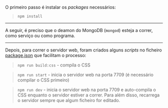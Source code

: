 O primeiro passo é instalar os *packages* necessários:

> `npm install`

---

A seguir, é preciso que o deamon do MongoDB (`mongod`) esteja a correr, como serviço ou como programa.

---

Depois, para correr o servidor web, foram criados alguns *scripts* no ficheiro [package.json](package.json) que facilitam o processo:

> `npm run build:css` - compila o CSS

> `npm run start` - inicia o servidor web na porta 7709 (é necessário compilar o CSS primeiro)

> `npm run dev` - inicia o servidor web na porta 7709 e auto-compila o CSS enquanto o servidor estiver a correr. Para além disso, recarrega o servidor sempre que algum ficheiro for editado.
